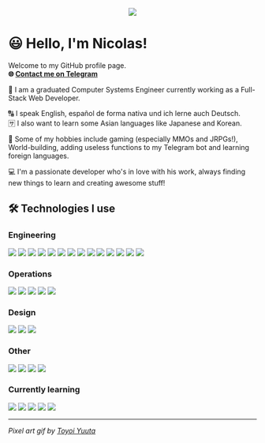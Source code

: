 <p align="center">
  <img src="https://64.media.tumblr.com/2b0ec5e7d4763b0cc6aaba6982be379c/tumblr_occujlvMQE1qze3hdo1_r2_500.gifv" />
</p>

# 😃 Hello, I'm Nicolas!

Welcome to my GitHub profile page.  
**🌐 <a href="https://t.me/dhnik">Contact me on Telegram</a>**

📐 I am a graduated Computer Systems Engineer currently working as a Full-Stack Web Developer.   

🔠 󠁧󠁢󠁥󠁮󠁧󠁿I speak English, español de forma nativa und ich lerne auch Deutsch.   
🈂️ I also want to learn some Asian languages like Japanese and Korean.

👾 Some of my hobbies include gaming (especially MMOs and JRPGs!), World-building, adding useless functions to my Telegram bot and learning foreign languages.

💻 I'm a passionate developer who's in love with his work, always finding new things to learn and creating awesome stuff!

## 🛠 Technologies I use

### Engineering
![](https://img.shields.io/badge/-HTML5/EJS-952F13?style=flat-square)
![](https://img.shields.io/badge/-CSS3/SASS-0F4B76?style=flat-square)
![](https://img.shields.io/badge/-JavaScript/TypeScript-544E21?style=flat-square)
![](https://img.shields.io/badge/-React-245966?style=flat-square)
![](https://img.shields.io/badge/-Redux/Saga%20Saga-643DA4?style=flat-square)
![](https://img.shields.io/badge/-Bootstrap/Material%20UI-563D7C?style=flat-square)
![](https://img.shields.io/badge/-Styled%20Components-8B2345?style=flat-square)
![](https://img.shields.io/badge/-Node.js-1F5D1F?style=flat-square)
![](https://img.shields.io/badge/-Next.js/Gatsby.js-333333?style=flat-square)
![](https://img.shields.io/badge/-Express.js-1B0308?style=flat-square)
![](https://img.shields.io/badge/-Adonis.js/NestJS-430A16?style=flat-square)
![](https://img.shields.io/badge/-MySQL/SQLite-2F536F?style=flat-square)
![](https://img.shields.io/badge/-Webpack-0000FF?style=flat-square)
![](https://img.shields.io/badge/-Mocha/Chai/Jest-514A2A?style=flat-square)

### Operations
![](https://img.shields.io/badge/-Nginx-103BBB?style=flat-square)
![](https://img.shields.io/badge/-Heroku-430098?style=flat-square)
![](https://img.shields.io/badge/-Docker-0A5085?style=flat-square)
![](https://img.shields.io/badge/-DigitalOcean-0052A3?style=flat-square)
![](https://img.shields.io/badge/-Google%20Cloud%20Platform-4B3DA9?style=flat-square)

### Design
![](https://img.shields.io/badge/-Figma-972907?style=flat-square)
![](https://img.shields.io/badge/-Photoshop-010A90?style=flat-square)
![](https://img.shields.io/badge/-Basic%20Video%20Editing-2F231E?style=flat-square)

### Other
![](https://img.shields.io/badge/-Git-8A1D0A?style=flat-square)
![](https://img.shields.io/badge/-C++-00599C?style=flat-square)
![](https://img.shields.io/badge/-Qt5-144D1B?style=flat-square)
![](https://img.shields.io/badge/-Basic%20R&S%20with%20Cisco%20devices-004770?style=flat-square)

### Currently learning
![](https://img.shields.io/badge/-Apollo/GraphQL-311C87?style=flat-square)
![](https://img.shields.io/badge/-Python-214A69?style=flat-square)
![](https://img.shields.io/badge/-Django-092E20?style=flat-square)
![](https://img.shields.io/badge/-Flask-555555?style=flat-square)
![](https://img.shields.io/badge/-Enzyme-5F5180?style=flat-square)

<hr/>

*Pixel art gif by <a href="https://1041uuu.tumblr.com/">Toyoi Yuuta</a>*
